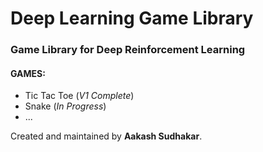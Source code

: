 # Deep Learning Game Library

### Game Library for Deep Reinforcement Learning

#### GAMES:
- Tic Tac Toe (_V1 Complete_)
- Snake (_In Progress_)
- ...

<p>Created and maintained by <strong>Aakash Sudhakar</strong>.</p>